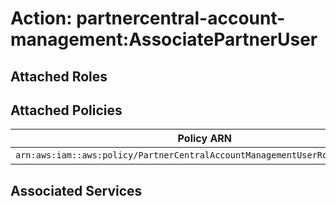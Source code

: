 # Action: partnercentral-account-management:AssociatePartnerUser

## Attached Roles

## Attached Policies

| Policy ARN | Policy Name |
|------------|-------------|
| `arn:aws:iam::aws:policy/PartnerCentralAccountManagementUserRoleAssociation` | [PartnerCentralAccountManagementUserRoleAssociation](../policies.md#partnercentralaccountmanagementuserroleassociation) |

## Associated Services

